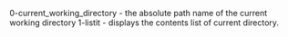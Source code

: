 0-current_working_directory - the absolute path name of the current working directory
1-listit - displays the contents list of current directory.
